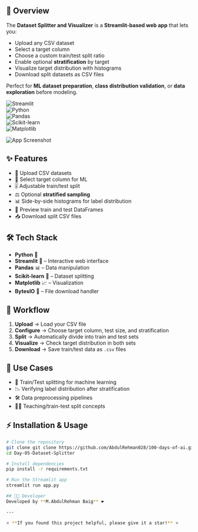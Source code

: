 ## 🚀 Overview  
The **Dataset Splitter and Visualizer** is a **Streamlit-based web app** that lets you:  
- Upload any CSV dataset  
- Select a target column  
- Choose a custom train/test split ratio  
- Enable optional **stratification** by target  
- Visualize target distribution with histograms  
- Download split datasets as CSV files  

Perfect for **ML dataset preparation**, **class distribution validation**, or **data exploration** before modeling.

![Streamlit](https://img.shields.io/badge/Framework-Streamlit-red?logo=streamlit)  
![Python](https://img.shields.io/badge/Language-Python-blue?logo=python)  
![Pandas](https://img.shields.io/badge/Library-Pandas-yellowgreen)  
![Scikit-learn](https://img.shields.io/badge/Library-Scikit--learn-orange)  
![Matplotlib](https://img.shields.io/badge/Library-Matplotlib-lightgrey)

![App Screenshot](your-app-screenshot.png) <!-- Replace with actual image -->


## ✨ Features  
- 📁 Upload CSV datasets  
- 🎯 Select target column for ML  
- 🎚️ Adjustable train/test split  
- ⚖️ Optional **stratified sampling**  
- 📊 Side-by-side histograms for label distribution  
- 🧾 Preview train and test DataFrames  
- 📥 Download split CSV files  


## 🛠️ Tech Stack  
- **Python** 🐍  
- **Streamlit** 🎨 – Interactive web interface  
- **Pandas** 📊 – Data manipulation  
- **Scikit-learn** 🔀 – Dataset splitting  
- **Matplotlib** 📈 – Visualization  
- **BytesIO** 💾 – File download handler  


## 📂 Workflow  
1. **Upload** → Load your CSV file  
2. **Configure** → Choose target column, test size, and stratification  
3. **Split** → Automatically divide into train and test sets  
4. **Visualize** → Check target distribution in both sets  
5. **Download** → Save train/test data as `.csv` files  


## 🎯 Use Cases  
- 🧠 Train/Test splitting for machine learning  
- 📉 Verifying label distribution after stratification  
- 🛠️ Data preprocessing pipelines  
- 👩‍🏫 Teaching/train-test split concepts  


## ⚡ Installation & Usage

```bash
# Clone the repository
git clone git clone https://github.com/AbdulRehman028/100-days-of-ai.git
cd Day-05-Dataset-Splitter

# Install dependencies
pip install -r requirements.txt

# Run the Streamlit app
streamlit run app.py

## 👨‍💻 Developer
Developed by **M.AbdulRehman Baig** ❤️

---

⭐ **If you found this project helpful, please give it a star!** ⭐